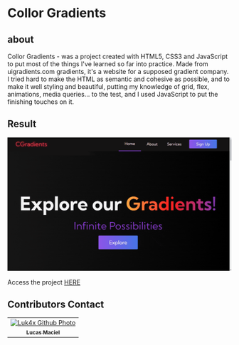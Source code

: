 # Collor Gradients

## about
Collor Gradients - was a project created with HTML5, CSS3 and JavaScript to put most of the things I've learned so far into practice. Made from uigradients.com gradients, it's a website for a supposed gradient company.
I tried hard to make the HTML as semantic and cohesive as possible, and to make it well styling and beautiful, putting my knowledge of grid, flex, animations, media queries... to the test, and I used JavaScript to put the finishing touches on it.

## Result
<p align="center">
  <img src="./collorG-min.gif" alt="result">
</p>
Access the project <a href="https://luk4x.github.io/project-collor/">HERE</a>

## Contributors Contact
<table>
  <tr>
    <td align="center">
      <a href="https://www.linkedin.com/in/lucasmacielf/">
        <img src="https://avatars.githubusercontent.com/Luk4x" width="150px;" alt="Luk4x Github Photo"/><br>
        <sub>
          <b>Lucas Maciel</b>
        </sub>
      </a>
    </td>
  </tr>
</table>
